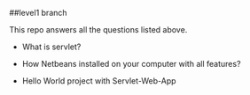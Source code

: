 ##level1 branch

This repo answers all the questions listed above.

 - What is servlet?

 - How Netbeans installed on your computer with all features?

 - Hello World project with Servlet-Web-App